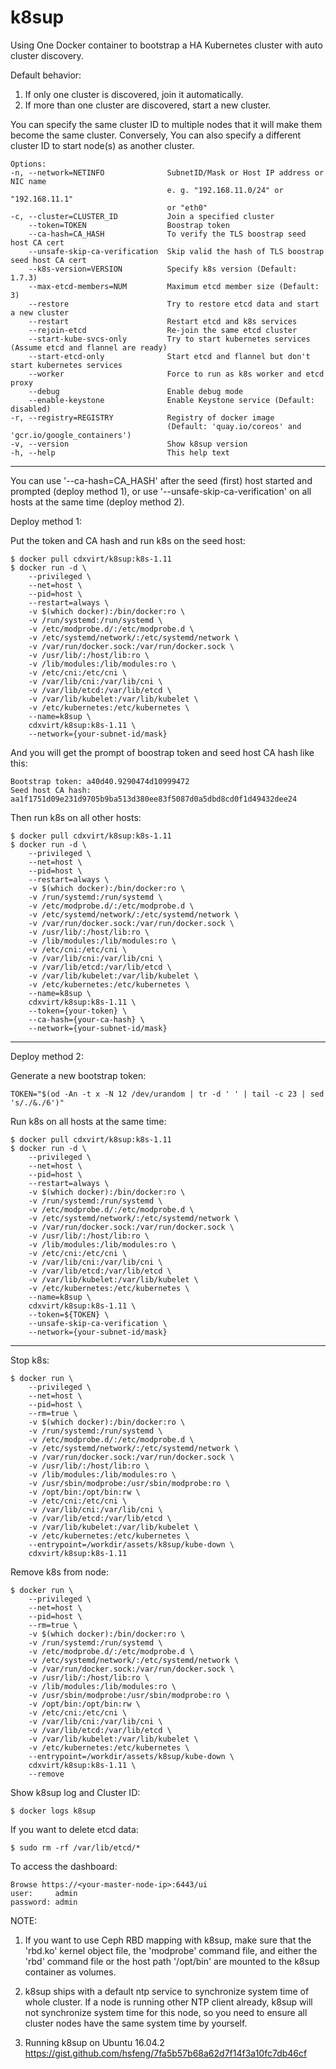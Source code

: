 # k8sup

Using One Docker container to bootstrap a HA Kubernetes cluster with auto cluster discovery.

Default behavior:
1. If only one cluster is discovered, join it automatically.
2. If more than one cluster are discovered, start a new cluster.

You can specify the same cluster ID to multiple nodes that it will make them become the same cluster. Conversely, You can also specify a different cluster ID to start node(s) as another cluster.

```
Options:
-n, --network=NETINFO              SubnetID/Mask or Host IP address or NIC name
                                   e. g. "192.168.11.0/24" or "192.168.11.1"
                                   or "eth0"
-c, --cluster=CLUSTER_ID           Join a specified cluster
    --token=TOKEN                  Boostrap token
    --ca-hash=CA_HASH              To verify the TLS boostrap seed host CA cert
    --unsafe-skip-ca-verification  Skip valid the hash of TLS boostrap seed host CA cert
    --k8s-version=VERSION          Specify k8s version (Default: 1.7.3)
    --max-etcd-members=NUM         Maximum etcd member size (Default: 3)
    --restore                      Try to restore etcd data and start a new cluster
    --restart                      Restart etcd and k8s services
    --rejoin-etcd                  Re-join the same etcd cluster
    --start-kube-svcs-only         Try to start kubernetes services (Assume etcd and flannel are ready)
    --start-etcd-only              Start etcd and flannel but don't start kubernetes services
    --worker                       Force to run as k8s worker and etcd proxy
    --debug                        Enable debug mode
    --enable-keystone              Enable Keystone service (Default: disabled)
-r, --registry=REGISTRY            Registry of docker image
                                   (Default: 'quay.io/coreos' and 'gcr.io/google_containers')
-v, --version                      Show k8sup version
-h, --help                         This help text
```

---

You can use '--ca-hash=CA_HASH' after the seed (first) host started and prompted (deploy method 1), or use '--unsafe-skip-ca-verification' on all hosts at the same time (deploy method 2).

Deploy method 1:

Put the token and CA hash and run k8s on the seed host:
```
$ docker pull cdxvirt/k8sup:k8s-1.11
$ docker run -d \
    --privileged \
    --net=host \
    --pid=host \
    --restart=always \
    -v $(which docker):/bin/docker:ro \
    -v /run/systemd:/run/systemd \
    -v /etc/modprobe.d/:/etc/modprobe.d \
    -v /etc/systemd/network/:/etc/systemd/network \
    -v /var/run/docker.sock:/var/run/docker.sock \
    -v /usr/lib/:/host/lib:ro \
    -v /lib/modules:/lib/modules:ro \
    -v /etc/cni:/etc/cni \
    -v /var/lib/cni:/var/lib/cni \
    -v /var/lib/etcd:/var/lib/etcd \
    -v /var/lib/kubelet:/var/lib/kubelet \
    -v /etc/kubernetes:/etc/kubernetes \
    --name=k8sup \
    cdxvirt/k8sup:k8s-1.11 \
    --network={your-subnet-id/mask}
```
And you will get the prompt of boostrap token and seed host CA hash like this:
```
Bootstrap token: a40d40.9290474d10999472
Seed host CA hash: aa1f1751d09e231d9705b9ba513d380ee83f5087d0a5dbd8cd0f1d49432dee24
```

Then run k8s on all other hosts:
```
$ docker pull cdxvirt/k8sup:k8s-1.11
$ docker run -d \
    --privileged \
    --net=host \
    --pid=host \
    --restart=always \
    -v $(which docker):/bin/docker:ro \
    -v /run/systemd:/run/systemd \
    -v /etc/modprobe.d/:/etc/modprobe.d \
    -v /etc/systemd/network/:/etc/systemd/network \
    -v /var/run/docker.sock:/var/run/docker.sock \
    -v /usr/lib/:/host/lib:ro \
    -v /lib/modules:/lib/modules:ro \
    -v /etc/cni:/etc/cni \
    -v /var/lib/cni:/var/lib/cni \
    -v /var/lib/etcd:/var/lib/etcd \
    -v /var/lib/kubelet:/var/lib/kubelet \
    -v /etc/kubernetes:/etc/kubernetes \
    --name=k8sup \
    cdxvirt/k8sup:k8s-1.11 \
    --token={your-token} \
    --ca-hash={your-ca-hash} \
    --network={your-subnet-id/mask}
```

---

Deploy method 2:

Generate a new bootstrap token:
```
TOKEN="$(od -An -t x -N 12 /dev/urandom | tr -d ' ' | tail -c 23 | sed 's/./&./6')"
```

Run k8s on all hosts at the same time:
```
$ docker pull cdxvirt/k8sup:k8s-1.11
$ docker run -d \
    --privileged \
    --net=host \
    --pid=host \
    --restart=always \
    -v $(which docker):/bin/docker:ro \
    -v /run/systemd:/run/systemd \
    -v /etc/modprobe.d/:/etc/modprobe.d \
    -v /etc/systemd/network/:/etc/systemd/network \
    -v /var/run/docker.sock:/var/run/docker.sock \
    -v /usr/lib/:/host/lib:ro \
    -v /lib/modules:/lib/modules:ro \
    -v /etc/cni:/etc/cni \
    -v /var/lib/cni:/var/lib/cni \
    -v /var/lib/etcd:/var/lib/etcd \
    -v /var/lib/kubelet:/var/lib/kubelet \
    -v /etc/kubernetes:/etc/kubernetes \
    --name=k8sup \
    cdxvirt/k8sup:k8s-1.11 \
    --token=${TOKEN} \
    --unsafe-skip-ca-verification \
    --network={your-subnet-id/mask}
```

---

Stop k8s:
```
$ docker run \
    --privileged \
    --net=host \
    --pid=host \
    --rm=true \
    -v $(which docker):/bin/docker:ro \
    -v /run/systemd:/run/systemd \
    -v /etc/modprobe.d/:/etc/modprobe.d \
    -v /etc/systemd/network/:/etc/systemd/network \
    -v /var/run/docker.sock:/var/run/docker.sock \
    -v /usr/lib/:/host/lib:ro \
    -v /lib/modules:/lib/modules:ro \
    -v /usr/sbin/modprobe:/usr/sbin/modprobe:ro \
    -v /opt/bin:/opt/bin:rw \
    -v /etc/cni:/etc/cni \
    -v /var/lib/cni:/var/lib/cni \
    -v /var/lib/etcd:/var/lib/etcd \
    -v /var/lib/kubelet:/var/lib/kubelet \
    -v /etc/kubernetes:/etc/kubernetes \
    --entrypoint=/workdir/assets/k8sup/kube-down \
    cdxvirt/k8sup:k8s-1.11
```

Remove k8s from node:
```
$ docker run \
    --privileged \
    --net=host \
    --pid=host \
    --rm=true \
    -v $(which docker):/bin/docker:ro \
    -v /run/systemd:/run/systemd \
    -v /etc/modprobe.d/:/etc/modprobe.d \
    -v /etc/systemd/network/:/etc/systemd/network \
    -v /var/run/docker.sock:/var/run/docker.sock \
    -v /usr/lib/:/host/lib:ro \
    -v /lib/modules:/lib/modules:ro \
    -v /usr/sbin/modprobe:/usr/sbin/modprobe:ro \
    -v /opt/bin:/opt/bin:rw \
    -v /etc/cni:/etc/cni \
    -v /var/lib/cni:/var/lib/cni \
    -v /var/lib/etcd:/var/lib/etcd \
    -v /var/lib/kubelet:/var/lib/kubelet \
    -v /etc/kubernetes:/etc/kubernetes \
    --entrypoint=/workdir/assets/k8sup/kube-down \
    cdxvirt/k8sup:k8s-1.11 \
    --remove
```

Show k8sup log and Cluster ID:
```
$ docker logs k8sup
```

If you want to delete etcd data:
```
$ sudo rm -rf /var/lib/etcd/*
```

<!---TODO: Need to update--->
To access the dashboard:
```
Browse https://<your-master-node-ip>:6443/ui
user:     admin
password: admin
```

NOTE:

1. If you want to use Ceph RBD mapping with k8sup, make sure that the 'rbd.ko' kernel object file, the 'modprobe' command file, and either the 'rbd' command file or the host path '/opt/bin' are mounted to the k8sup container as volumes.

2. k8sup ships with a default ntp service to synchronize system time of whole cluster. If a node is running other NTP client already, k8sup will not synchronize system time for this node, so you need to ensure all cluster nodes have the same system time by yourself.

3. Running k8sup on Ubuntu 16.04.2 <br /> https://gist.github.com/hsfeng/7fa5b57b68a62d7f14f3a10fc7db46cf <br />
